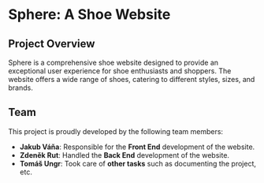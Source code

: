 # Sphere: A Shoe Website

## Project Overview

Sphere is a comprehensive shoe website designed to provide an exceptional user experience for shoe enthusiasts and shoppers. The website offers a wide range of shoes, catering to different styles, sizes, and brands.

## Team

This project is proudly developed by the following team members:

- **Jakub Váňa**: Responsible for the **Front End** development of the website.
- **Zdeněk Rut**: Handled the **Back End** development of the website.
- **Tomáš Ungr**: Took care of **other tasks** such as documenting the project, etc.

